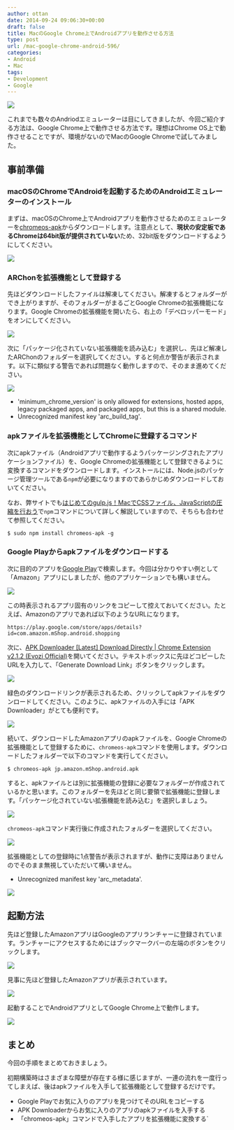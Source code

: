 ```yaml
---
author: ottan
date: 2014-09-24 09:06:30+00:00
draft: false
title: MacのGoogle Chrome上でAndroidアプリを動作させる方法
type: post
url: /mac-google-chrome-android-596/
categories:
- Android
- Mac
tags:
- Development
- Google
---
```


![](/uploads/2014/09/140924-5422890c10545.jpg)

これまでも数々のAndriodエミュレーターは目にしてきましたが、今回ご紹介する方法は、Google Chrome上で動作させる方法です。理想はChrome OS上で動作させることですが、環境がないのでMacのGoogle Chromeで試してみました。

## 事前準備

### macOSのChromeでAndroidを起動するためのAndroidエミュレーターのインストール

まずは、macOSのChrome上でAndroidアプリを動作させるためのエミュレーターを[chromeos-apk](https://github.com/vladikoff/chromeos-apk/)からダウンロードします。注意点として、**現状の安定板であるChromeは64bit版が提供されていない**ため、32bit版をダウンロードするようにしてください。

![](/uploads/2014/09/140924-542288f09f4fb.png)

### ARChonを拡張機能として登録する

先ほどダウンロードしたファイルは解凍してください。解凍するとフォルダーができ上がりますが、そのフォルダーがまるごとGoogle Chromeの拡張機能になります。Google Chromeの拡張機能を開いたら、右上の「デベロッパーモード」をオンにしてください。

![](/uploads/2014/09/140924-542288f9e6df0.png)

次に「パッケージ化されていない拡張機能を読み込む」を選択し、先ほど解凍したARChonのフォルダーを選択してください。すると何点か警告が表示されます。以下に類似する警告であれば問題なく動作しますので、そのまま進めてください。

![](/uploads/2014/09/140924-542288fb3468f.png)

-   'minimum_chrome_version' is only allowed for extensions, hosted apps, legacy packaged apps, and packaged apps, but this is a shared module.
-   Unrecognized manifest key 'arc_build_tag'.

### apkファイルを拡張機能としてChromeに登録するコマンド

次にapkファイル（Androidアプリで動作するようパッケージングされたアプリケーションファイル）を、Google Chromeの拡張機能として登録できるように変換するコマンドをダウンロードします。インストールには、Node.jsのパッケージ管理ツールである`npm`が必要になりますのであらかじめダウンロードしておいてください。

なお、弊サイトでも[はじめてのgulp.js！MacでCSSファイル、JavaScriptの圧縮を行おう](/gulp-css-sass-268/)で`npm`コマンドについて詳しく解説していますので、そちらも合わせて参照してください。

    $ sudo npm install chromeos-apk -g

### Google Playからapkファイルをダウンロードする

次に目的のアプリを[Google Play](https://play.google.com/store?hl=ja)で検索します。今回は分かりやすい例として「Amazon」アプリにしましたが、他のアプリケーションでも構いません。

![](/uploads/2014/09/140924-542288f297fd8.png)

この時表示されるアプリ固有のリンクをコピーして控えておいてください。たとえば、Amazonのアプリであれば以下のようなURLになります。

    https://play.google.com/store/apps/details?id=com.amazon.mShop.android.shopping

次に、[APK Downloader \[Latest\] Download Directly | Chrome Extension v2.1.2 (Evozi Official)](https://apps.evozi.com/apk-downloader/)を開いてください。テキストボックスに先ほどコピーしたURLを入力して、「Generate Download Link」ボタンをクリックします。

![](/uploads/2014/09/140924-542288fca99a0.png)

緑色のダウンロードリンクが表示されるため、クリックしてapkファイルをダウンロードしてください。このように、apkファイルの入手には「APK Downloader」がとても便利です。

![](/uploads/2014/09/140924-542288fe57d1f.png)

続いて、ダウンロードしたAmazonアプリのapkファイルを、Google Chromeの拡張機能として登録するために、`chromeos-apk`コマンドを使用します。ダウンロードしたフォルダーで以下のコマンドを実行してください。

    $ chromeos-apk jp.amazon.mShop.android.apk

すると、apkファイルとは別に拡張機能の登録に必要なフォルダーが作成されているかと思います。このフォルダーを先ほどと同じ要領で拡張機能に登録します。「パッケージ化されていない拡張機能を読み込む」を選択しましょう。

![](/uploads/2014/09/140924-542289004ecb0.png)

`chromeos-apk`コマンド実行後に作成されたフォルダーを選択してください。

![](/uploads/2014/09/140924-5422890181937.png)

拡張機能としての登録時に1点警告が表示されますが、動作に支障はありませんのでそのまま無視していただいて構いません。

-   Unrecognized manifest key 'arc_metadata'.

![](/uploads/2014/09/140924-542289034aa6f.png)

## 起動方法

先ほど登録したAmazonアプリはGoogleのアプリランチャーに登録されています。ランチャーにアクセスするためにはブックマークバーの左端のボタンをクリックします。

![](/uploads/2014/09/140924-5422890b46c55.png)

見事に先ほど登録したAmazonアプリが表示されています。

![](/uploads/2014/09/140924-542289057fa2d.png)

起動することでAndroidアプリとしてGoogle Chrome上で動作します。

![](/uploads/2014/09/140924-542289082e19e.png)

## まとめ

今回の手順をまとめておきましょう。

初期構築時はさまざまな障壁が存在する様に感じますが、一連の流れを一度行ってしまえば、後はapkファイルを入手して拡張機能として登録するだけです。

-   Google Playでお気に入りのアプリを見つけてそのURLをコピーする
-   APK Downloaderからお気に入りのアプリのapkファイルを入手する
-   「chromeos-apk」コマンドで入手したアプリを拡張機能に変換する\`
